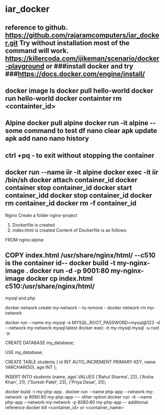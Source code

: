 # iar_docker
reference to github.
https://github.com/rajaramcomputers/iar_docker.git
Try without installation most of the command will work.
https://killercoda.com/ijikeman/scenario/docker-playground
or 
###install docker and try
###https://docs.docker.com/engine/install/
----
docker image ls
docker pull hello-world
docker run hello-world
docker containter rm <containter_id>
----

Alpine
docker pull alpine
docker run -it alpine
--some command to test
df
nano
clear
apk update
apk add nano
nano
history
--
ctrl +pq - to exit without stopping the container
--
docker run --name iir -it alpine
docker exec -it iir /bin/sh
docker attach container_id
docker container stop container_id
docker start container_idd
docker stop container_id
docker rm container_id
docker rm -f container_id
---
Nginx
Create a folder nginx-project
1. Dockerfile is created
2. index.html is created
Content of Dockerfile is as follows:

FROM nginx:alpine

COPY index.html /usr/share/nginx/html/
--c510 is the container id--
docker build -t my-nginx-image .
docker run -d -p 9001:80 my-nginx-image
docker cp index.html c510:/usr/share/nginx/html/
----
mysql and php

docker network create my-network
--to remove - docker network rm my-network

docker run --name my-mysql -e MYSQL_ROOT_PASSWORD=mysql@123 -d --network my-network mysql:latest
docker exec -it my-mysql mysql -u root -p

CREATE DATABASE my_database;

USE my_database;

CREATE TABLE students (
    id INT AUTO_INCREMENT PRIMARY KEY,
    name VARCHAR(50),
    age INT
    );

INSERT INTO students (name, age) VALUES
      ('Rahul Sharma', 22),
      ('Aisha Khan', 21),
      ('Suresh Patel', 23),
      ('Priya Desai', 20);

docker build -t my-php-app .
docker run --name php-app --network my-network -p 8080:80 my-php-app
--- other option 
docker run -d --name php-app --network my-network -p 8080:80 my-php-app
-- additional reference 
docker kill <container_id> or <container_name>
